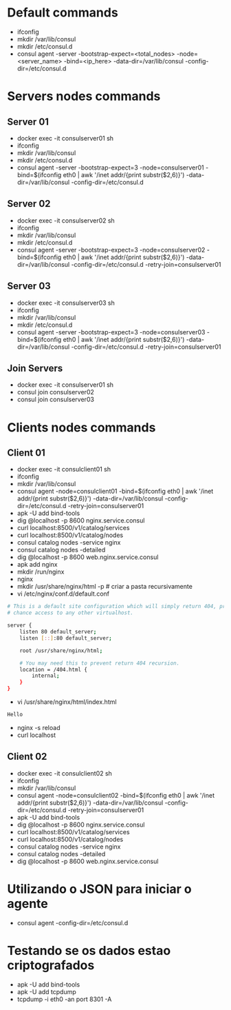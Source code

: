 
# Default commands

- ifconfig
- mkdir /var/lib/consul
- mkdir /etc/consul.d
- consul agent -server -bootstrap-expect=<total_nodes> -node=<server_name> -bind=<ip_here> -data-dir=/var/lib/consul -config-dir=/etc/consul.d

# Servers nodes commands

## Server 01

- docker exec -it consulserver01 sh
- ifconfig
- mkdir /var/lib/consul
- mkdir /etc/consul.d
- consul agent -server -bootstrap-expect=3 -node=consulserver01 -bind=$(ifconfig eth0 | awk '/inet addr/{print substr($2,6)}') -data-dir=/var/lib/consul -config-dir=/etc/consul.d 

## Server 02

- docker exec -it consulserver02 sh
- ifconfig
- mkdir /var/lib/consul
- mkdir /etc/consul.d
- consul agent -server -bootstrap-expect=3 -node=consulserver02 -bind=$(ifconfig eth0 | awk '/inet addr/{print substr($2,6)}') -data-dir=/var/lib/consul -config-dir=/etc/consul.d -retry-join=consulserver01

## Server 03

- docker exec -it consulserver03 sh
- ifconfig
- mkdir /var/lib/consul
- mkdir /etc/consul.d
- consul agent -server -bootstrap-expect=3 -node=consulserver03 -bind=$(ifconfig eth0 | awk '/inet addr/{print substr($2,6)}') -data-dir=/var/lib/consul -config-dir=/etc/consul.d -retry-join=consulserver01

## Join Servers

- docker exec -it consulserver01 sh
- consul join consulserver02
- consul join consulserver03

# Clients nodes commands

## Client 01

- docker exec -it consulclient01 sh
- ifconfig
- mkdir /var/lib/consul
- consul agent -node=consulclient01 -bind=$(ifconfig eth0 | awk '/inet addr/{print substr($2,6)}') -data-dir=/var/lib/consul -config-dir=/etc/consul.d -retry-join=consulserver01
- apk -U add bind-tools
- dig @localhost -p 8600 nginx.service.consul
- curl localhost:8500/v1/catalog/services
- curl localhost:8500/v1/catalog/nodes
- consul catalog nodes -service nginx
- consul catalog nodes -detailed
- dig @localhost -p 8600 web.nginx.service.consul
- apk add nginx
- mkdir /run/nginx
- nginx
- mkdir /usr/share/nginx/html -p # criar a pasta recursivamente
- vi /etc/nginx/conf.d/default.conf

```sh
# This is a default site configuration which will simply return 404, preventing
# chance access to any other virtualhost.

server {
    listen 80 default_server;
    listen [::]:80 default_server;

    root /usr/share/nginx/html;

    # You may need this to prevent return 404 recursion.
    location = /404.html {
        internal;
    }
}
```

- vi /usr/share/nginx/html/index.html

```html
Hello
```

- nginx -s reload
- curl localhost

## Client 02

- docker exec -it consulclient02 sh
- ifconfig
- mkdir /var/lib/consul
- consul agent -node=consulclient02 -bind=$(ifconfig eth0 | awk '/inet addr/{print substr($2,6)}') -data-dir=/var/lib/consul -config-dir=/etc/consul.d -retry-join=consulserver01
- apk -U add bind-tools
- dig @localhost -p 8600 nginx.service.consul
- curl localhost:8500/v1/catalog/services
- curl localhost:8500/v1/catalog/nodes
- consul catalog nodes -service nginx
- consul catalog nodes -detailed
- dig @localhost -p 8600 web.nginx.service.consul

# Utilizando o JSON para iniciar o agente

- consul agent -config-dir=/etc/consul.d

# Testando se os dados estao criptografados

- apk -U add bind-tools
- apk -U add tcpdump
- tcpdump -i eth0 -an port 8301 -A